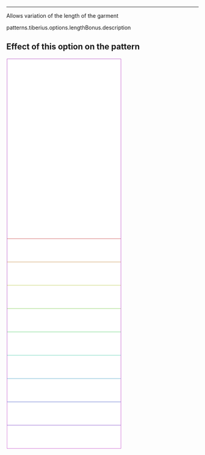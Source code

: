 ---

Allows variation of the length of the garment

patterns.tiberius.options.lengthBonus.description

## Effect of this option on the pattern
![This image shows the effect of this option by superimposing several variants that have a different value for this option](tiberius_lengthbonus_sample.svg "Effect of this option on the pattern")